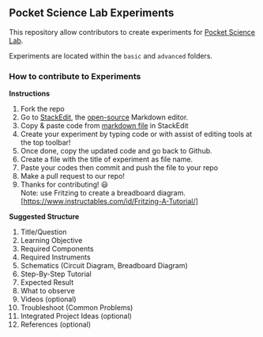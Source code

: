## Pocket Science Lab Experiments
This repository allow contributors to create experiments for [Pocket Science Lab](https://github.com/fossasia?q=pslab).

Experiments are located within the `basic` and `advanced` folders.

### How to contribute to Experiments
**Instructions**

1. Fork the repo
1. Go to [StackEdit](https://stackedit.io/app), the [open-source](https://github.com/benweet/stackedit) Markdown editor.  
2. Copy & paste code from [markdown file](https://github.com/fossasia/pslab-experiments/blob/templates/experiment-template.md) in StackEdit
3. Create your experiment by typing code or with assist of editing tools at the top toolbar!
4. Once done, copy the updated code and go back to Github.
5. Create a file with the title of experiment as file name.
6. Paste your codes then commit and push the file to your repo
7. Make a pull request to our repo!
8. Thanks for contributing! :smiley:  
Note: use Fritzing to create a breadboard diagram. [https://www.instructables.com/id/Fritzing-A-Tutorial/]

**Suggested Structure**

1. Title/Question
2. Learning Objective
3. Required Components
4. Required Instruments
5. Schematics (Circuit Diagram, Breadboard Diagram)
6. Step-By-Step Tutorial
7. Expected Result
8. What to observe
9. Videos (optional)
10. Troubleshoot (Common Problems)
11. Integrated Project Ideas (optional)
12. References (optional)
